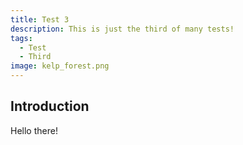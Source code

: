 ```yaml
---
title: Test 3
description: This is just the third of many tests!
tags:
  - Test
  - Third
image: kelp_forest.png
---
```


## Introduction

Hello there!
